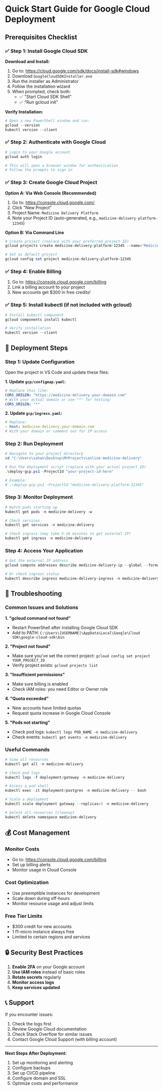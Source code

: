 # Quick Start Guide for Google Cloud Deployment

## Prerequisites Checklist

### ✅ Step 1: Install Google Cloud SDK

**Download and Install:**

1. Go to: https://cloud.google.com/sdk/docs/install-sdk#windows
2. Download `GoogleCloudSDKInstaller.exe`
3. Run the installer as Administrator
4. Follow the installation wizard
5. When prompted, check both:
   - ✅ "Start Cloud SDK Shell"
   - ✅ "Run gcloud init"

**Verify Installation:**

```powershell
# Open a new PowerShell window and run:
gcloud --version
kubectl version --client
```

### ✅ Step 2: Authenticate with Google Cloud

```powershell
# Login to your Google account
gcloud auth login

# This will open a browser window for authentication
# Follow the prompts to sign in
```

### ✅ Step 3: Create Google Cloud Project

**Option A: Via Web Console (Recommended)**

1. Go to: https://console.cloud.google.com/
2. Click "New Project"
3. Project Name: `Medicine Delivery Platform`
4. Note your Project ID (auto-generated, e.g., `medicine-delivery-platform-12345`)

**Option B: Via Command Line**

```powershell
# Create project (replace with your preferred project ID)
gcloud projects create medicine-delivery-platform-12345 --name="Medicine Delivery Platform"

# Set as default project
gcloud config set project medicine-delivery-platform-12345
```

### ✅ Step 4: Enable Billing

1. Go to: https://console.cloud.google.com/billing
2. Link a billing account to your project
3. New accounts get $300 in free credits!

### ✅ Step 5: Install kubectl (if not included with gcloud)

```powershell
# Install kubectl component
gcloud components install kubectl

# Verify installation
kubectl version --client
```

## 🚀 Deployment Steps

### Step 1: Update Configuration

Open the project in VS Code and update these files:

**1. Update `gcp/configmap.yaml`:**

```yaml
# Replace this line:
CORS_ORIGIN: "https://medicine-delivery.your-domain.com"
# With your actual domain or use "*" for testing:
CORS_ORIGIN: "*"
```

**2. Update `gcp/ingress.yaml`:**

```yaml
# Replace:
- host: medicine-delivery.your-domain.com
# With your domain or comment out for IP access
```

### Step 2: Run Deployment

```powershell
# Navigate to your project directory
cd "C:\Users\sahan\Desktop\MYProjects\online-medicine-delivery"

# Run the deployment script (replace with your actual project ID)
.\deploy-gcp.ps1 -ProjectId "your-project-id-here"

# Example:
# .\deploy-gcp.ps1 -ProjectId "medicine-delivery-platform-12345"
```

### Step 3: Monitor Deployment

```powershell
# Watch pods starting up
kubectl get pods -n medicine-delivery -w

# Check services
kubectl get services -n medicine-delivery

# Check ingress (may take 5-10 minutes to get external IP)
kubectl get ingress -n medicine-delivery
```

### Step 4: Access Your Application

```powershell
# Get the external IP address
gcloud compute addresses describe medicine-delivery-ip --global --format="value(address)"

# Or check ingress status
kubectl describe ingress medicine-delivery-ingress -n medicine-delivery
```

## 🔧 Troubleshooting

### Common Issues and Solutions

**1. "gcloud command not found"**

- Restart PowerShell after installing Google Cloud SDK
- Add to PATH: `C:\Users\[USERNAME]\AppData\Local\Google\Cloud SDK\google-cloud-sdk\bin`

**2. "Project not found"**

- Make sure you've set the correct project: `gcloud config set project YOUR_PROJECT_ID`
- Verify project exists: `gcloud projects list`

**3. "Insufficient permissions"**

- Make sure billing is enabled
- Check IAM roles: you need Editor or Owner role

**4. "Quota exceeded"**

- New accounts have limited quotas
- Request quota increase in Google Cloud Console

**5. "Pods not starting"**

- Check pod logs: `kubectl logs POD_NAME -n medicine-delivery`
- Check events: `kubectl get events -n medicine-delivery`

### Useful Commands

```powershell
# View all resources
kubectl get all -n medicine-delivery

# Check pod logs
kubectl logs -f deployment/gateway -n medicine-delivery

# Access a pod shell
kubectl exec -it deployment/postgres -n medicine-delivery -- bash

# Scale a deployment
kubectl scale deployment gateway --replicas=3 -n medicine-delivery

# Delete all resources (cleanup)
kubectl delete namespace medicine-delivery
```

## 💰 Cost Management

### Monitor Costs

- Go to: https://console.cloud.google.com/billing
- Set up billing alerts
- Monitor usage in Cloud Console

### Cost Optimization

- Use preemptible instances for development
- Scale down during off-hours
- Monitor resource usage and adjust limits

### Free Tier Limits

- $300 credit for new accounts
- 1 f1-micro instance always free
- Limited to certain regions and services

## 🔒 Security Best Practices

1. **Enable 2FA** on your Google account
2. **Use IAM roles** instead of basic roles
3. **Rotate secrets** regularly
4. **Monitor access logs**
5. **Keep services updated**

## 📞 Support

If you encounter issues:

1. Check the logs first
2. Review Google Cloud documentation
3. Check Stack Overflow for similar issues
4. Contact Google Cloud Support (with billing account)

---

**Next Steps After Deployment:**

1. Set up monitoring and alerting
2. Configure backups
3. Set up CI/CD pipeline
4. Configure domain and SSL
5. Optimize costs and performance
